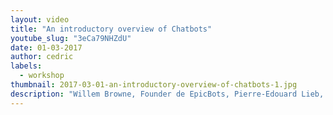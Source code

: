 ```yaml
---
layout: video
title: "An introductory overview of Chatbots"
youtube_slug: "3eCa79NHZdU"
date: 01-03-2017
author: cedric
labels:
  - workshop
thumbnail: 2017-03-01-an-introductory-overview-of-chatbots-1.jpg
description: "Willem Browne, Founder de EpicBots, Pierre-Edouard Lieb, Partnerships Manager chez Recast.Ai et Florian Barbato, développeur chez Hellocasa vous proposent de faire vos premiers pas dans l'industrie des Chatbots via quelques retours d'expériences !"
---
```

